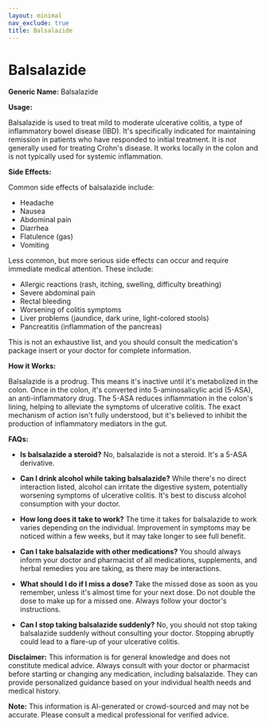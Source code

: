 ```yaml
---
layout: minimal
nav_exclude: true
title: Balsalazide
---
```


# Balsalazide

**Generic Name:** Balsalazide

**Usage:**

Balsalazide is used to treat mild to moderate ulcerative colitis, a type of inflammatory bowel disease (IBD).  It's specifically indicated for maintaining remission in patients who have responded to initial treatment. It is *not* generally used for treating Crohn's disease.  It works locally in the colon and is not typically used for systemic inflammation.


**Side Effects:**

Common side effects of balsalazide include:

* Headache
* Nausea
* Abdominal pain
* Diarrhea
* Flatulence (gas)
* Vomiting


Less common, but more serious side effects can occur and require immediate medical attention. These include:

* Allergic reactions (rash, itching, swelling, difficulty breathing)
* Severe abdominal pain
* Rectal bleeding
* Worsening of colitis symptoms
* Liver problems (jaundice, dark urine, light-colored stools)
* Pancreatitis (inflammation of the pancreas)


This is not an exhaustive list, and you should consult the medication's package insert or your doctor for complete information.


**How it Works:**

Balsalazide is a prodrug. This means it's inactive until it's metabolized in the colon.  Once in the colon, it's converted into 5-aminosalicylic acid (5-ASA), an anti-inflammatory drug.  The 5-ASA reduces inflammation in the colon's lining, helping to alleviate the symptoms of ulcerative colitis. The exact mechanism of action isn't fully understood, but it's believed to inhibit the production of inflammatory mediators in the gut.


**FAQs:**

* **Is balsalazide a steroid?** No, balsalazide is not a steroid.  It's a 5-ASA derivative.

* **Can I drink alcohol while taking balsalazide?**  While there's no direct interaction listed, alcohol can irritate the digestive system, potentially worsening symptoms of ulcerative colitis.  It's best to discuss alcohol consumption with your doctor.

* **How long does it take to work?**  The time it takes for balsalazide to work varies depending on the individual.  Improvement in symptoms may be noticed within a few weeks, but it may take longer to see full benefit.

* **Can I take balsalazide with other medications?**  You should always inform your doctor and pharmacist of all medications, supplements, and herbal remedies you are taking, as there may be interactions.

* **What should I do if I miss a dose?**  Take the missed dose as soon as you remember, unless it's almost time for your next dose. Do not double the dose to make up for a missed one.  Always follow your doctor's instructions.

* **Can I stop taking balsalazide suddenly?**  No, you should not stop taking balsalazide suddenly without consulting your doctor.  Stopping abruptly could lead to a flare-up of your ulcerative colitis.


**Disclaimer:** This information is for general knowledge and does not constitute medical advice.  Always consult with your doctor or pharmacist before starting or changing any medication, including balsalazide. They can provide personalized guidance based on your individual health needs and medical history.


**Note:** This information is AI-generated or crowd-sourced and may not be accurate. Please consult a medical professional for verified advice.